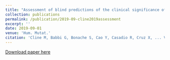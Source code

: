 ```yaml
---
title: "Assessment of blind predictions of the clinical significance of \textitBRCA1 and \textitBRCA2 variants"
collection: publications
permalink: /publication/2019-09-cline2019assessment
excerpt: ''
date: 2019-09-01
venue: 'Hum. Mutat.'
citation: 'Cline M, Babbi G, Bonache S, Cao Y, Casadio R, Cruz X, ... V, ... Y, Topper S, Parsons MT, Spurdle AB, Goldgar DE, ENIGMA Consortium (2019) Assessment of blind predictions of the clinical significance of \textitBRCA1 and \textitBRCA2 variants. <i>Hum. Mutat.</i> 40(9) 1546-1556.'
---
```

[Download paper here](http://vpejaver.github.io/files/2019-09-cline2019assessment.pdf)

